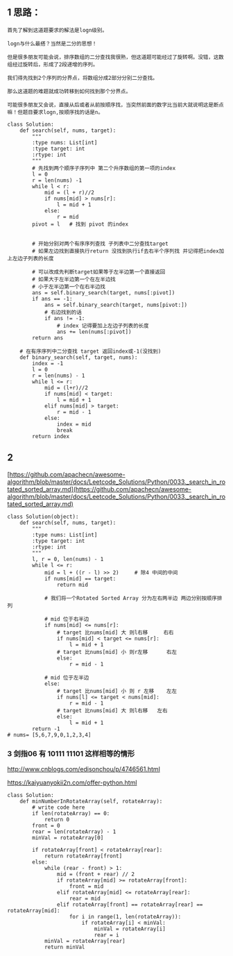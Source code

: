 ## 1 思路：

    
    首先了解到这道题要求的解法是logn级别。

    logn与什么最搭？当然是二分的思想！

    但是很多朋友可能会说，排序数组的二分查找我很熟，但这道题可能经过了旋转啊。没错，这数组经过旋转后，形成了2段递增的序列。

    我们得先找到2个序列的分界点，将数组分成2部分分别二分查找。

    那么这道题的难题就成功转移到如何找到那个分界点。

    可能很多朋友又会说，直接从后或者从前按顺序找，当突然前面的数字比当前大就说明这是断点嘛！但题目要求logn,按顺序找的话是n。


```python3
class Solution:
    def search(self, nums, target):
        """
        :type nums: List[int]
        :type target: int
        :rtype: int
        """
        # 先找到两个顺序子序列中 第二个升序数组的第一项的index
        l = 0
        r = len(nums) -1
        while l < r:
            mid = (l + r)//2
            if nums[mid] > nums[r]:
                l = mid + 1
            else:
                r = mid
        pivot = l   # 找到 pivot 的index
        
        
        # 开始分别对两个有序序列查找 子列表中二分查找target
        # 如果左边找到直接执行return 没找到执行if去右半个序列找 并记得把index加上左边子列表的长度
        
        # 可以改成先判断target如果等于左半边第一个直接返回
        # 如果大于左半边第一个在左半边找 
        # 小于左半边第一个在右半边找
        ans = self.binary_search(target, nums[:pivot])
        if ans == -1:
            ans = self.binary_search(target, nums[pivot:])
            # 右边找到的话
            if ans != -1:
                # index 记得要加上左边子列表的长度
                ans += len(nums[:pivot])
        return ans
    
    # 在有序序列中二分查找 target 返回index或-1(没找到)
    def binary_search(self, target, nums):
        index = -1
        l = 0
        r = len(nums) - 1
        while l <= r:
            mid = (l+r)//2
            if nums[mid] < target:
                l = mid + 1
            elif nums[mid] > target:
                r = mid - 1
            else:
                index = mid
                break
        return index
```
## 2 

[https://github.com/apachecn/awesome-algorithm/blob/master/docs/Leetcode_Solutions/Python/0033._search_in_rotated_sorted_array.md](https://github.com/apachecn/awesome-algorithm/blob/master/docs/Leetcode_Solutions/Python/0033._search_in_rotated_sorted_array.md)

```python3
class Solution(object):
    def search(self, nums, target):
        """
        :type nums: List[int]
        :type target: int
        :rtype: int
        """
        l, r = 0, len(nums) - 1
        while l <= r:
            mid = l + ((r - l) >> 2)     # 除4 中间的中间
            if nums[mid] == target:
                return mid
            
            # 我们将一个Rotated Sorted Array 分为左右两半边 两边分别按顺序排列 
            
            # mid 位于右半边
            if nums[mid] <= nums[r]:
                # target 比nums[mid] 大 则l右移     右右
                if nums[mid] < target <= nums[r]:
                    l = mid + 1
                # target 比nums[mid] 小 则r左移      右左
                else:
                    r = mid - 1
            
            # mid 位于左半边
            else:
                # target 比nums[mid] 小 则 r 左移    左左
                if nums[l] <= target < nums[mid]:
                    r = mid - 1
                # target 比nums[mid] 大 则l右移   左右
                else:
                    l = mid + 1
        return -1
# nums= [5,6,7,9,0,1,2,3,4]
```

### 3 剑指06  有 10111  11101 这样相等的情形

http://www.cnblogs.com/edisonchou/p/4746561.html

https://kaiyuanyokii2n.com/offer-python.html

```python3
class Solution:
    def minNumberInRotateArray(self, rotateArray):
        # write code here
        if len(rotateArray) == 0:
            return 0
        front = 0
        rear = len(rotateArray) - 1
        minVal = rotateArray[0]
        
        if rotateArray[front] < rotateArray[rear]:
            return rotateArray[front]
        else:
            while (rear - front) > 1: 
                mid = (front + rear) // 2
                if rotateArray[mid] >= rotateArray[front]:
                    front = mid
                elif rotateArray[mid] <= rotateArray[rear]:
                    rear = mid
                elif rotateArray[front] == rotateArray[rear] == rotateArray[mid]:
                    for i in range(1, len(rotateArray)):
                        if rotateArray[i] < minVal:
                            minVal = rotateArray[i]
                            rear = i
            minVal = rotateArray[rear]
            return minVal
````
